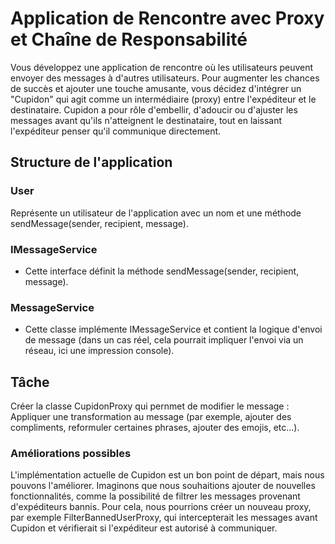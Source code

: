 # Application de Rencontre avec Proxy et Chaîne de Responsabilité

Vous développez une application de rencontre où les utilisateurs peuvent envoyer des messages à d'autres utilisateurs. Pour augmenter les chances de succès et ajouter une touche amusante, vous décidez d'intégrer un "Cupidon" qui agit comme un intermédiaire (proxy) entre l'expéditeur et le destinataire. Cupidon a pour rôle d'embellir, d'adoucir ou d'ajuster les messages avant qu'ils n'atteignent le destinataire, tout en laissant l'expéditeur penser qu'il communique directement.

## Structure de l'application

### User

Représente un utilisateur de l'application avec un nom et une méthode sendMessage(sender, recipient, message).

### IMessageService

- Cette interface définit la méthode sendMessage(sender, recipient, message).

### MessageService

- Cette classe implémente IMessageService et contient la logique d'envoi de message (dans un cas réel, cela pourrait impliquer l'envoi via un réseau, ici une impression console).

## Tâche

Créer la classe CupidonProxy qui pernmet de modifier le message : Appliquer une transformation au message (par exemple, ajouter des compliments, reformuler certaines phrases, ajouter des emojis, etc...).

### Améliorations possibles

L'implémentation actuelle de Cupidon est un bon point de départ, mais nous pouvons l'améliorer. Imaginons que nous souhaitions ajouter de nouvelles fonctionnalités, comme la possibilité de filtrer les messages provenant d'expéditeurs bannis. Pour cela, nous pourrions créer un nouveau proxy, par exemple FilterBannedUserProxy, qui intercepterait les messages avant Cupidon et vérifierait si l'expéditeur est autorisé à communiquer.

